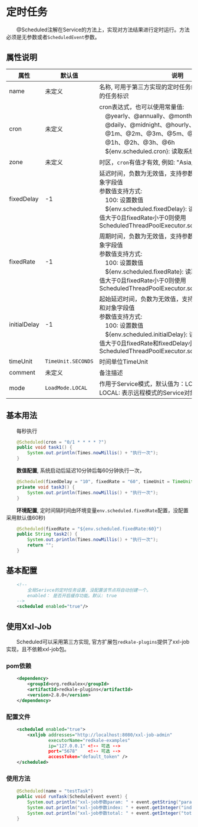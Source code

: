 # 定时任务
&emsp;&emsp;@Scheduled注解在Service的方法上，实现对方法结果进行定时运行。方法必须是无参数或者```ScheduledEvent```参数。

## 属性说明
|属性|默认值|说明|
| --- | --- | --- |
|name|未定义|名称, 可用于第三方实现的定时任务组件的key, 比如xxl-job的任务标识|
|cron|未定义|cron表达式，也可以使用常量值: <br> &emsp;@yearly、@annually、@monthly、@weekly、<br> &emsp;@daily、@midnight、@hourly、@minutely <br> &emsp;@1m、@2m、@3m、@5m、@10m、@15m、@30m <br> &emsp;@1h、@2h、@3h、@6h <br> &emsp;${env.scheduled.cron}: 读取系统配置项|
|zone|未定义|时区，```cron```有值才有效, 例如: "Asia/Shanghai"|
|fixedDelay|-1|延迟时间，负数为无效值，支持参数配置、乘法表达式和对象字段值 <br> 参数值支持方式:<br> &emsp;100: 设置数值 <br> &emsp;${env.scheduled.fixedDelay}: 读取系统配置项 <br> 值大于0且fixedRate小于0则使用 ScheduledThreadPoolExecutor.scheduleWithFixedDelay |
|fixedRate|-1|周期时间，负数为无效值，支持参数配置、乘法表达式和对象字段值 <br> 参数值支持方式:<br> &emsp;100: 设置数值 <br> &emsp;${env.scheduled.fixedRate}: 读取系统配置项 <br> 值大于0且fixedRate小于0则使用 ScheduledThreadPoolExecutor.scheduleAtFixedRate |
|initialDelay|-1|起始延迟时间，负数为无效值，支持参数配置、乘法表达式和对象字段值 <br> 参数值支持方式:<br> &emsp;100: 设置数值 <br> &emsp;${env.scheduled.initialDelay}: 读取系统配置项 <br> 值大于0且fixedRate和fixedDelay小于0则使用 ScheduledThreadPoolExecutor.schedule |
|timeUnit|```TimeUnit.SECONDS```|时间单位TimeUnit|
|comment|未定义|备注描述|
|mode|```LoadMode.LOCAL```|作用于Service模式，默认值为：LOCAL，<br> LOCAL: 表示远程模式的Service对象中的定时任务不起作用|

## 基本用法
&emsp;&emsp;每秒执行
```java
    @Scheduled(cron = "0/1 * * * * ?")
    public void task1() {
        System.out.println(Times.nowMillis() + "执行一次");
    }
```

&emsp;&emsp;<b>数值配置</b>, 系统启动后延迟10分钟后每60分钟执行一次，
```java
    @Scheduled(fixedDelay = "10", fixedRate = "60", timeUnit = TimeUnit.MINUTES)
    private void task3() {
        System.out.println(Times.nowMillis() + "执行一次");
    }
```

&emsp;&emsp;<b>环境配置</b>, 定时间隔时间由环境变量```env.scheduled.fixedRate```配置，没配置采用默认值60秒)
```java
    @Scheduled(fixedRate = "${env.scheduled.fixedRate:60}")
    public String task2() {
        System.out.println(Times.nowMillis() + "执行一次");
        return "";
    }
```


## 基本配置
```xml
    <!--
        全局Serivce的定时任务设置，没配置该节点将自动创建一个。
        enabled： 是否开启缓存功能。默认: true
    -->
    <scheduled enabled="true"/>
```


## 使用Xxl-Job
&emsp;&emsp;Scheduled可以采用第三方实现, 官方扩展包```redkale-plugins```提供了xxl-job实现，且不依赖xxl-job包。

### pom依赖
```xml
    <dependency>
        <groupId>org.redkalex</groupId>
        <artifactId>redkale-plugins</artifactId>
        <version>2.8.0</version>
    </dependency> 
```

### 配置文件
```xml
    <scheduled enabled="true">    
        <xxljob addresses="http://localhost:8080/xxl-job-admin" 
                executorName="redkale-examples" 
                ip="127.0.0.1" <!-- 可选 -->
                port="5678"    <!-- 可选 -->
                accessToken="default_token" />
    </scheduled>
```

### 使用方法
```java
    @Scheduled(name = "testTask")
    public void runTask(ScheduleEvent event) {
        System.out.println("xxl-job参数param: " + event.getString("param"));
        System.out.println("xxl-job参数index: " + event.getInteger("index"));
        System.out.println("xxl-job参数total: " + event.getInteger("total"));
    }
```